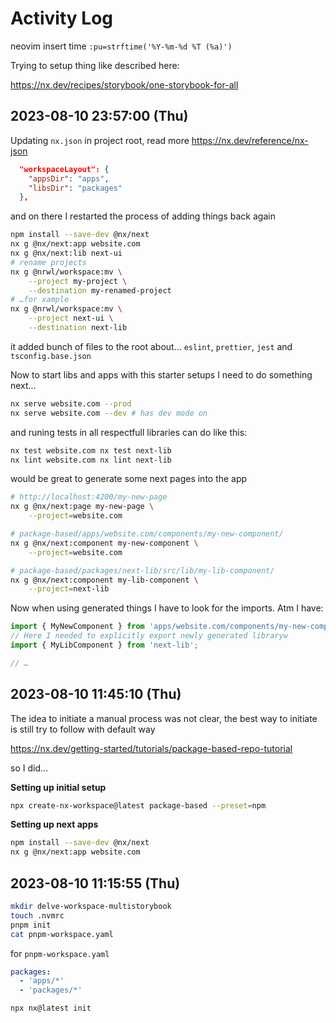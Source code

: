# Activity Log

neovim insert time `:pu=strftime('%Y-%m-%d %T (%a)')`

Trying to setup thing like described here:

<https://nx.dev/recipes/storybook/one-storybook-for-all>

## 2023-08-10 23:57:00 (Thu)

Updating `nx.json` in project root,
read more <https://nx.dev/reference/nx-json>

```json
  "workspaceLayout": {
    "appsDir": "apps",
    "libsDir": "packages"
  },
```

and on there I restarted the process of adding things back again

```bash
npm install --save-dev @nx/next
nx g @nx/next:app website.com
nx g @nx/next:lib next-ui
# rename projects
nx g @nrwl/workspace:mv \
    --project my-project \
    --destination my-renamed-project
# …for xample
nx g @nrwl/workspace:mv \
    --project next-ui \
    --destination next-lib
```

it added bunch of files to the root about… `eslint`, `prettier`, `jest` and `tsconfig.base.json`

Now to start libs and apps with this starter setups I need to do something next…

```bash
nx serve website.com --prod
nx serve website.com --dev # has dev mode on
```

and runing tests in all respectfull libraries can do like this:

```bash
nx test website.com nx test next-lib
nx lint website.com nx lint next-lib
```

would be great to generate some next pages into the app

```bash
# http://localhost:4200/my-new-page
nx g @nx/next:page my-new-page \
    --project=website.com

# package-based/apps/website.com/components/my-new-component/
nx g @nx/next:component my-new-component \
    --project=website.com

# package-based/packages/next-lib/src/lib/my-lib-component/
nx g @nx/next:component my-lib-component \
    --project=next-lib
```

Now when using generated things I have to look for the imports. Atm I have:

```ts
import { MyNewComponent } from 'apps/website.com/components/my-new-component/my-new-component';
// Here I needed to explicitly export newly generated libraryw
import { MyLibComponent } from 'next-lib';

// …
```

## 2023-08-10 11:45:10 (Thu)

The idea to initiate a manual process was not clear,
the best way to initiate is still try to follow with
default way

<https://nx.dev/getting-started/tutorials/package-based-repo-tutorial>

so I did…

**Setting up initial setup**

```bash
npx create-nx-workspace@latest package-based --preset=npm
```

**Setting up next apps**

```bash
npm install --save-dev @nx/next
nx g @nx/next:app website.com
```

## 2023-08-10 11:15:55 (Thu)

```bash
mkdir delve-workspace-multistorybook
touch .nvmrc
pnpm init
cat pnpm-workspace.yaml
```

for `pnpm-workspace.yaml`

```yaml
packages:
  - 'apps/*'
  - 'packages/*'
```

```bash
npx nx@latest init
```
